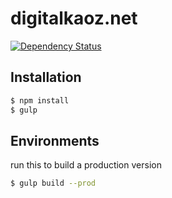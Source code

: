 # digitalkaoz.net

[![Dependency Status](https://www.versioneye.com/user/projects/5648fea6a7026f000a000012/badge.svg?style=flat)](https://www.versioneye.com/user/projects/5648fea6a7026f000a000012)

## Installation

```bash
$ npm install
$ gulp
```

## Environments

run this to build a production version

```bash
$ gulp build --prod
```
